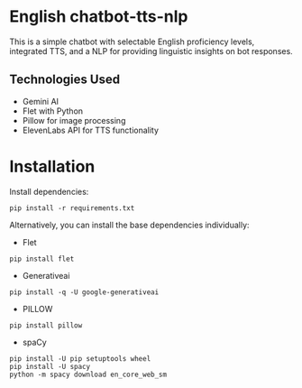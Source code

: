 # English chatbot-tts-nlp

This is a simple chatbot with selectable English proficiency levels, integrated TTS, and a NLP for providing linguistic insights on bot responses.

## Technologies Used
* Gemini AI
* Flet with Python
* Pillow for image processing
* ElevenLabs API for TTS functionality

# Installation

Install dependencies:

```
pip install -r requirements.txt
```

Alternatively, you can install the base dependencies individually:

* Flet

```
pip install flet
```

* Generativeai

```
pip install -q -U google-generativeai
```

* PILLOW

```
pip install pillow
```

* spaCy

```
pip install -U pip setuptools wheel
pip install -U spacy
python -m spacy download en_core_web_sm
```